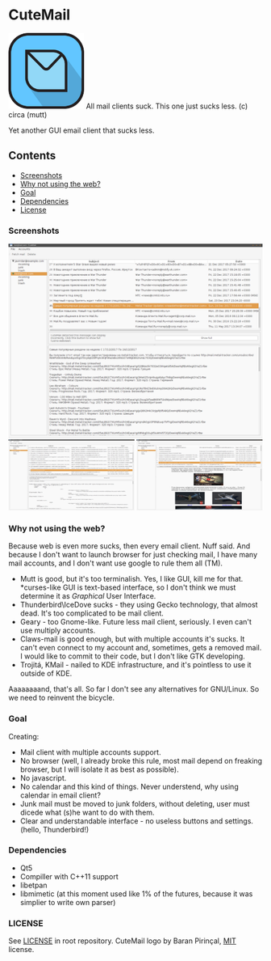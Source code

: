 # CuteMail
<img src="logo/logo.png?raw=true" width="150px" alt="logo"/> 
All mail clients suck. This one just sucks less. (c) circa (mutt)

Yet another GUI email client that sucks less.

## Contents

* [Screenshots](#screenshots)
* [Why not using the web?](#why-not-using-the-web)
* [Goal](#goal)
* [Dependencies](#dependencies)
* [License](#license)

### Screenshots

<p align="center">
  <img src="screenshots/cutemail-main.png?raw=true" alt="Main screenshot"/>
  <img src="screenshots/cutemail-textmail.png?raw=true" width="250px" height="140px" alt="Main window with text"/>
  <img src="screenshots/cutemail-htmlmail.png?raw=true" width="250px" height="140px" alt="Main window with html"/>
</p>

### Why not using the web?
Because web is even more sucks, then every email client. Nuff said. And because I don't want to launch browser for just checking mail, I have many mail accounts, and I don't want use google to rule them all (TM).
- Mutt is good, but it's too terminalish. Yes, I like GUI, kill me for that. \*curses-like GUI is text-based interface, so I don't think we must determine it as *Graphical* User Interface.
- Thunderbird\IceDove sucks - they using Gecko technology, that almost dead. It's too complicated to be mail client.
- Geary - too Gnome-like. Future less mail client, seriously. I even can't use multiply accounts.
- Claws-mail is good enough, but with multiple accounts it's sucks. It can't even connect to my account and, sometimes, gets a removed mail. I would like to commit to their code, but I don't like GTK developing.
- Trojitá, KMail - nailed to KDE infrastructure, and it's pointless to use it outside of KDE.

Aaaaaaaand, that's all. So far I don't see any alternatives for GNU/Linux. So we need to reinvent the bicycle.

### Goal
Creating:
- Mail client with multiple accounts support.
- No browser (well, I already broke this rule, most mail depend on freaking browser, but I will isolate it as best as possible).
- No javascript.
- No calendar and this kind of things. Never understend, why using calendar in email client?
- Junk mail must be moved to junk folders, without deleting, user must dicede what (s)he want to do with them.
- Clear and understandable interface - no useless buttons and settings. (hello, Thunderbird!)

### Dependencies
- Qt5
- Compiller with C++11 support
- libetpan
- libmimetic (at this moment used like 1% of the futures, because it was simplier to write own parser)

### LICENSE
See [LICENSE](LICENSE) in root repository.
CuteMail logo by Baran Pirinçal, [MIT](logo/LICENSE) license.
